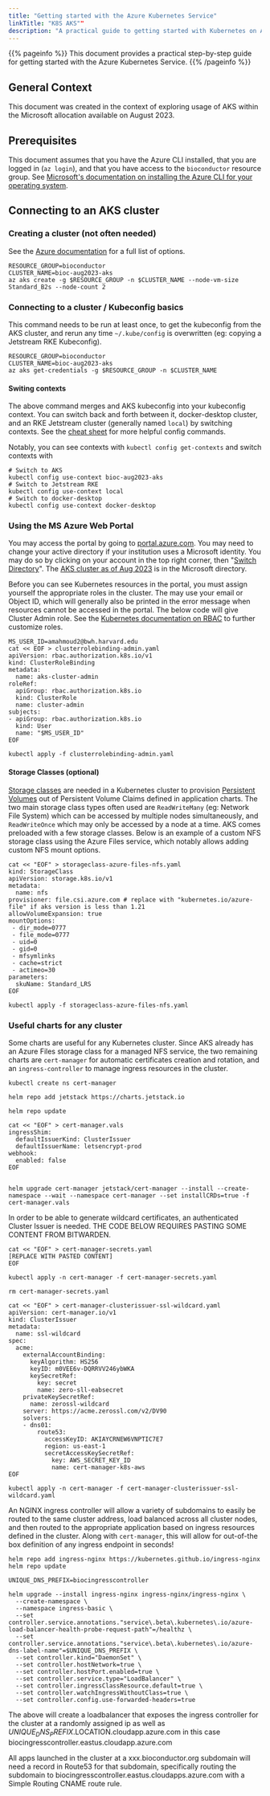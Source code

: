 ```yaml
---
title: "Getting started with the Azure Kubernetes Service"
linkTitle: "K8S AKS""
description: "A practical guide to getting started with Kubernetes on Azure for Bioconductor."
---
```


{{% pageinfo %}}
This document provides a practical step-by-step guide for getting started with the Azure Kubernetes Service.
{{% /pageinfo %}}


## General Context

This document was created in the context of exploring usage of AKS within the Microsoft allocation available on August 2023.

## Prerequisites

This document assumes that you have the Azure CLI installed, that you are logged in (`az login`), and that you have access to the `bioconductor` resource group. See [Microsoft's documentation on installing the Azure CLI for your operating system](https://learn.microsoft.com/en-us/cli/azure/install-azure-cli).

## Connecting to an AKS cluster

### Creating a cluster (not often needed)
See the [Azure documentation](https://learn.microsoft.com/en-us/cli/azure/aks?view=azure-cli-latest#az-aks-create) for a full list of options.
```
RESOURCE_GROUP=bioconductor
CLUSTER_NAME=bioc-aug2023-aks
az aks create -g $RESOURCE_GROUP -n $CLUSTER_NAME --node-vm-size Standard_B2s --node-count 2
```

### Connecting to a cluster / Kubeconfig basics
This command needs to be run at least once, to get the kubeconfig from the AKS cluster, and rerun any time `~/.kube/config` is overwritten (eg: copying a Jetstream RKE Kubeconfig).
```
RESOURCE_GROUP=bioconductor
CLUSTER_NAME=bioc-aug2023-aks
az aks get-credentials -g $RESOURCE_GROUP -n $CLUSTER_NAME
```

#### Switing contexts
The above command merges and AKS kubeconfig into your kubeconfig context. You can switch back and forth between it, docker-desktop cluster, and an RKE Jetstream cluster (generally named `local`) by switching contexts. See the [cheat sheet](https://kubernetes.io/docs/reference/kubectl/cheatsheet/#kubectl-context-and-configuration) for more helpful config commands.

Notably, you can see contexts with `kubectl config get-contexts` and switch contexts with
```
# Switch to AKS
kubectl config use-context bioc-aug2023-aks
# Switch to Jetstream RKE
kubectl config use-context local
# Switch to docker-desktop
kubectl config use-context docker-desktop
```

### Using the MS Azure Web Portal
You may access the portal by going to [portal.azure.com](portal.azure.com). You may need to change your active directory if your institution uses a Microsoft identity. You may do so by clicking on your account in the top right corner, then "[Switch Directory](https://ms.portal.azure.com/#settings/directory)". The [AKS cluster as of Aug 2023](https://ms.portal.azure.com/#@microsoft.onmicrosoft.com/resource/subscriptions/b169b46b-07a3-47dd-9e01-4dd36f2b6c3b/resourceGroups/bioconductor/providers/Microsoft.ContainerService/managedClusters/bioc-aug2023-aks/workloads) is in the Microsoft directory.

Before you can see Kubernetes resources in the portal, you must assign yourself the appropriate roles in the cluster. The may use your email or Object ID, which will generally also be printed in the error message when resources cannot be accessed in the portal. The below code will give Cluster Admin role. See the [Kubernetes documentation on RBAC](https://kubernetes.io/docs/reference/access-authn-authz/rbac/) to further customize roles.

```
MS_USER_ID=amahmoud2@bwh.harvard.edu
cat << EOF > clusterrolebinding-admin.yaml
apiVersion: rbac.authorization.k8s.io/v1
kind: ClusterRoleBinding
metadata:
  name: aks-cluster-admin
roleRef:
  apiGroup: rbac.authorization.k8s.io
  kind: ClusterRole
  name: cluster-admin
subjects:
- apiGroup: rbac.authorization.k8s.io
  kind: User
  name: "$MS_USER_ID"
EOF

kubectl apply -f clusterrolebinding-admin.yaml
```

#### Storage Classes (optional)
[Storage classes](https://kubernetes.io/docs/concepts/storage/storage-classes/) are needed in a Kubernetes cluster to provision [Persistent Volumes](https://kubernetes.io/docs/concepts/storage/persistent-volumes/) out of Persistent Volume Claims defined in application charts. The two main storage class types often used are `ReadWriteMany` (eg: Network File System) which can be accessed by multiple nodes simultaneously, and `ReadWriteOnce` which may only be accessed by a node at a time. AKS comes preloaded with a few storage classes. Below is an example of a custom NFS storage class using the Azure Files service, which notably allows adding custom NFS mount options.

```
cat << "EOF" > storageclass-azure-files-nfs.yaml
kind: StorageClass
apiVersion: storage.k8s.io/v1
metadata:
  name: nfs
provisioner: file.csi.azure.com # replace with "kubernetes.io/azure-file" if aks version is less than 1.21
allowVolumeExpansion: true
mountOptions:
 - dir_mode=0777
 - file_mode=0777
 - uid=0
 - gid=0
 - mfsymlinks
 - cache=strict
 - actimeo=30
parameters:
  skuName: Standard_LRS
EOF

kubectl apply -f storageclass-azure-files-nfs.yaml
```

### Useful charts for any cluster
Some charts are useful for any Kubernetes cluster. Since AKS already has an Azure Files storage class for a managed NFS service, the two remaining charts are `cert-manager` for automatic certificates creation and rotation, and an `ingress-controller` to manage ingress resources in the cluster.

```
kubectl create ns cert-manager

helm repo add jetstack https://charts.jetstack.io

helm repo update

cat << "EOF" > cert-manager.vals
ingressShim:
  defaultIssuerKind: ClusterIssuer
  defaultIssuerName: letsencrypt-prod
webhook:
  enabled: false
EOF


helm upgrade cert-manager jetstack/cert-manager --install --create-namespace --wait --namespace cert-manager --set installCRDs=true -f cert-manager.vals
```

In order to be able to generate wildcard certificates, an authenticated Cluster Issuer is needed. THE CODE BELOW REQUIRES PASTING SOME CONTENT FROM BITWARDEN.

```
cat << "EOF" > cert-manager-secrets.yaml
[REPLACE WITH PASTED CONTENT]
EOF

kubectl apply -n cert-manager -f cert-manager-secrets.yaml

rm cert-manager-secrets.yaml

cat << "EOF" > cert-manager-clusterissuer-ssl-wildcard.yaml
apiVersion: cert-manager.io/v1
kind: ClusterIssuer
metadata:
  name: ssl-wildcard
spec:
  acme:
    externalAccountBinding:
      keyAlgorithm: HS256
      keyID: m0VEE6v-DQRRVV246ybWKA
      keySecretRef:
        key: secret
        name: zero-sll-eabsecret
    privateKeySecretRef:
      name: zerossl-wildcard
    server: https://acme.zerossl.com/v2/DV90
    solvers:
    - dns01:
        route53:
          accessKeyID: AKIAYCRNEW6VNPTIC7E7
          region: us-east-1
          secretAccessKeySecretRef:
            key: AWS_SECRET_KEY_ID
            name: cert-manager-k8s-aws
EOF

kubectl apply -n cert-manager -f cert-manager-clusterissuer-ssl-wildcard.yaml
```

An NGINX ingress controller will allow a variety of subdomains to easily be routed to the same cluster address, load balanced across all cluster nodes, and then routed to the appropriate application based on ingress resources defined in the cluster. Along with `cert-manager`, this will allow for out-of-the box definition of any ingress endpoint in seconds!

```
helm repo add ingress-nginx https://kubernetes.github.io/ingress-nginx
helm repo update

UNIQUE_DNS_PREFIX=biocingresscontroller

helm upgrade --install ingress-nginx ingress-nginx/ingress-nginx \
  --create-namespace \
  --namespace ingress-basic \
  --set controller.service.annotations."service\.beta\.kubernetes\.io/azure-load-balancer-health-probe-request-path"=/healthz \
  --set controller.service.annotations."service\.beta\.kubernetes\.io/azure-dns-label-name"=$UNIQUE_DNS_PREFIX \
  --set controller.kind="DaemonSet" \
  --set controller.hostNetwork=true \
  --set controller.hostPort.enabled=true \
  --set controller.service.type="LoadBalancer" \
  --set controller.ingressClassResource.default=true \
  --set controller.watchIngressWithoutClass=true \
  --set controller.config.use-forwarded-headers=true
```

The above will create a loadbalancer that exposes the ingress controller for the cluster at a randomly assigned ip as well as $UNIQUE_DNS_PREFIX.$LOCATION.cloudapp.azure.com in this case biocingresscontroller.eastus.cloudapp.azure.com


All apps launched in the cluster at a xxx.bioconductor.org subdomain will need a record in Route53 for that  subdomain, specifically routing the subdomain to biocingresscontroller.eastus.cloudapps.azure.com with a Simple Routing CNAME route rule.


